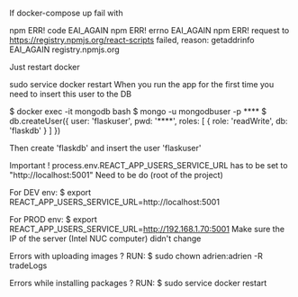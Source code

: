 If docker-compose up fail with

npm ERR! code EAI_AGAIN
npm ERR! errno EAI_AGAIN
npm ERR! request to https://registry.npmjs.org/react-scripts failed, reason: getaddrinfo EAI_AGAIN registry.npmjs.org

Just restart docker

sudo service docker restart
When you run the app for the first time you need to insert this user to the DB

$ docker exec -it mongodb bash $ mongo -u mongodbuser -p **** $ db.createUser({ user: 'flaskuser', pwd: '****', roles: [ { role: 'readWrite', db: 'flaskdb' } ] })

Then create 'flaskdb' and insert the user 'flaskuser'

Important !
process.env.REACT_APP_USERS_SERVICE_URL has to be set to "http://localhost:5001" Need to be do (root of the project)

For DEV env:
$ export REACT_APP_USERS_SERVICE_URL=http://localhost:5001


For PROD env:
$ export REACT_APP_USERS_SERVICE_URL=http://192.168.1.70:5001 Make sure the IP of the server (Intel NUC computer) didn't change


Errors with uploading images ?
RUN:
$ sudo chown adrien:adrien -R tradeLogs

Errors while installing packages ?
RUN:
$ sudo service docker restart
